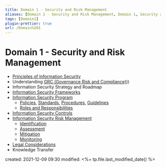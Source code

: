 ```yaml
---
title: Domain 1 - Security and Risk Management
aliases: [Domain 1 - Security and Risk Management, Domain 1, Security and Risk Management]
tags: [Domain1]
plugin-prettier: true
url: /Domain%201
---
```


# Domain 1 - Security and Risk Management

- [Principles of Information Security](Principles%20of%20Information%20Security)
- Understanding [GRC (Governance Risk and Compliance)](Governance%20Risk%20and%20Compliance)))
- Information Security Strategy and Roadmap
- [Information Security Frameworks](Information%20Security%20Frameworks)
- [Information Security Program](Information%20Security%20Program/__Information%20Security%20Program__)
    - [Policies](Information%20Security%20Program/Policies/__Policies__), [Standards](Information%20Security%20Program/Standards), [Procedures](Information%20Security%20Program/Procedures), [Guidelines](Information%20Security%20Program/Guidelines)
    - [Roles and Responsibilities](Information%20Security%20Program/Roles%20and%20Responsibilities/__Roles%20and%20Responsibilities____)
- [Information Security Controls](Information%20Security%20Controls)
- [Information Security Risk Management](Information%20Security%20Risk%20Management/__Information%20Security%20Risk%20Management__)
    - [Identification](Information%20Security%20Risk%20Management/Lifecycle%20Steps/Identification)
    - [Assessment](Information%20Security%20Risk%20Management/Lifecycle%20Steps/Assessment)
    - [Mitigation](Information%20Security%20Risk%20Management/Lifecycle%20Steps/Mitigation)
    - [Monitoring](Information%20Security%20Risk%20Management/Lifecycle%20Steps/Monitoring%20and%20Reporting)
- [Legal Considerations](Legal%20Considerations)
- Knowledge Transfer

created: 2021-12-09 09:30
modified: <%+ tp.file.last_modified_date() %>

